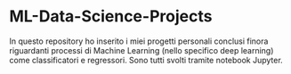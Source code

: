# ML-Data-Science-Projects
In questo repository ho inserito i miei progetti personali conclusi finora riguardanti processi di Machine Learning (nello specifico deep learning) come classificatori e regressori. 
Sono tutti svolti tramite notebook Jupyter.
